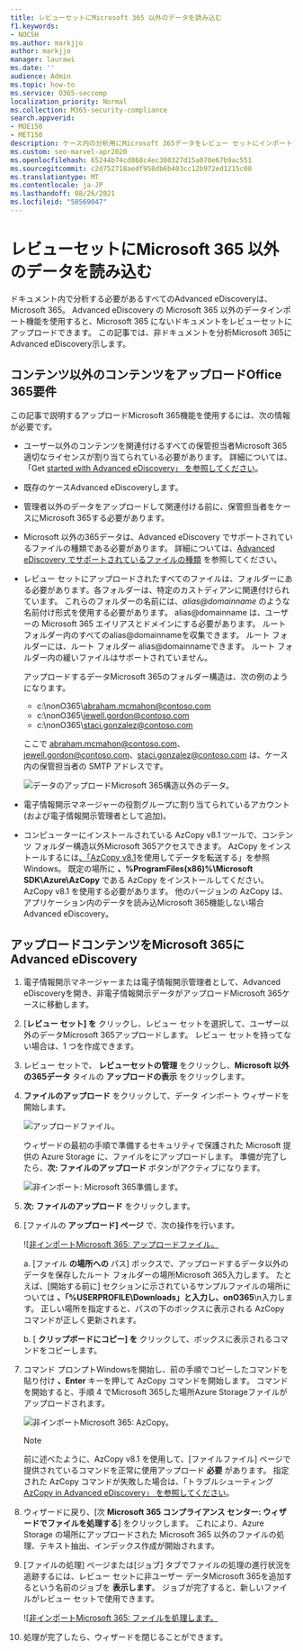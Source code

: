 ```yaml
---
title: レビューセットにMicrosoft 365 以外のデータを読み込む
f1.keywords:
- NOCSH
ms.author: markjjo
author: markjjo
manager: laurawi
ms.date: ''
audience: Admin
ms.topic: how-to
ms.service: O365-seccomp
localization_priority: Normal
ms.collection: M365-security-compliance
search.appverid:
- MOE150
- MET150
description: ケース内の分析用にMicrosoft 365データをレビュー セットにインポートする方法についてAdvanced eDiscoveryします。
ms.custom: seo-marvel-apr2020
ms.openlocfilehash: 65244b74cd868c4ec308327d15a070e67b9ac551
ms.sourcegitcommit: c2d752718aedf958db6b403cc12b972ed1215c00
ms.translationtype: MT
ms.contentlocale: ja-JP
ms.lasthandoff: 08/26/2021
ms.locfileid: "58569047"
---
```

# <a name="load-non-microsoft-365-data-into-a-review-set"></a>レビューセットにMicrosoft 365 以外のデータを読み込む

ドキュメント内で分析する必要があるすべてのAdvanced eDiscoveryは、Microsoft 365。 Advanced eDiscovery の Microsoft 365 以外のデータインポート機能を使用すると、Microsoft 365 にないドキュメントをレビューセットにアップロードできます。 この記事では、非ドキュメントを分析Microsoft 365にAdvanced eDiscovery示します。

## <a name="requirements-to-upload-non-office-365-content"></a>コンテンツ以外のコンテンツをアップロードOffice 365要件

この記事で説明するアップロードMicrosoft 365機能を使用するには、次の情報が必要です。

- ユーザー以外のコンテンツを関連付けるすべての保管担当者Microsoft 365適切なライセンスが割り当てられている必要があります。 詳細については、「Get [started with Advanced eDiscovery」 を参照してください](get-started-with-advanced-ediscovery.md#step-1-verify-and-assign-appropriate-licenses)。

- 既存のケースAdvanced eDiscoveryします。

- 管理者以外のデータをアップロードして関連付ける前に、保管担当者をケースにMicrosoft 365する必要があります。

- Microsoft 以外の365データは、Advanced eDiscovery でサポートされているファイルの種類である必要があります。 詳細については、[Advanced eDiscovery でサポートされているファイルの種類](supported-filetypes-ediscovery20.md) を参照してください。

- レビュー セットにアップロードされたすべてのファイルは、フォルダーにある必要があります。各フォルダーは、特定のカストディアンに関連付けられています。 これらのフォルダーの名前には、*alias@domainname* のような名前付け形式を使用する必要があります。 alias@domainname は、ユーザーの Microsoft 365 エイリアスとドメインにする必要があります。 ルート フォルダー内のすべてのalias@domainnameを収集できます。 ルート フォルダーには、ルート フォルダー alias@domainnameできます。 ルート フォルダー内の緩いファイルはサポートされていません。

   アップロードするデータMicrosoft 365のフォルダー構造は、次の例のようになります。

   - c:\nonO365\abraham.mcmahon@contoso.com
   - c:\nonO365\jewell.gordon@contoso.com
   - c:\nonO365\staci.gonzalez@contoso.com

   ここで abraham.mcmahon@contoso.com、jewell.gordon@contoso.com、staci.gonzalez@contoso.com は、ケース内の保管担当者の SMTP アドレスです。

   ![データのアップロードMicrosoft 365構造以外のデータ。](../media/3f2dde84-294e-48ea-b44b-7437bd25284c.png)

- 電子情報開示マネージャーの役割グループに割り当てられているアカウント (および電子情報開示管理者として追加)。

- コンピューターにインストールされている AzCopy v8.1 ツールで、コンテンツ フォルダー構造以外Microsoft 365アクセスできます。 AzCopy をインストールするには[、「AzCopy v8.1](/previous-versions/azure/storage/storage-use-azcopy)を使用してデータを転送する」を参照Windows。 既定の場所に **、%ProgramFiles(x86)%\Microsoft SDK\Azure\AzCopy** である AzCopy をインストールしてください。 AzCopy v8.1 を使用する必要があります。 他のバージョンの AzCopy は、アプリケーション内のデータを読み込Microsoft 365機能しない場合Advanced eDiscovery。


## <a name="upload-non-microsoft-365-content-into-advanced-ediscovery"></a>アップロードコンテンツをMicrosoft 365にAdvanced eDiscovery

1. 電子情報開示マネージャーまたは電子情報開示管理者として、Advanced eDiscoveryを開き、非電子情報開示データがアップロードMicrosoft 365ケースに移動します。  

2. [**レビュー セット] を** クリックし、レビュー セットを選択して、ユーザー以外のデータMicrosoft 365アップロードします。  レビュー セットを持ってない場合は、1 つを作成できます。 
 
3. レビュー セットで、 **レビューセットの管理** をクリックし、**Microsoft 以外の365データ** タイルの **アップロードの表示** をクリックします。

4. **ファイルのアップロード** をクリックして、データ インポート ウィザードを開始します。

   ![アップロードファイル。](../media/574f4059-4146-4058-9df3-ec97cf28d7c7.png)

   ウィザードの最初の手順で準備するセキュリティで保護された Microsoft 提供の Azure Storage に、ファイルをにアップロードします。  準備が完了したら、**次: ファイルのアップロード** ボタンがアクティブになります。

   ![非インポート: Microsoft 365準備します。](../media/0670a347-a578-454a-9b3d-e70ef47aec57.png)
 
5. **次: ファイルのアップロード** をクリックします。

6. [ファイルの **アップロード] ページ** で、次の操作を行います。

   ![[非インポートMicrosoft 365: アップロードファイル。](../media/3ea53b5d-7f9b-4dfc-ba63-90a38c14d41a.png)

   a. [ファイル **の場所への** パス] ボックスで、アップロードするデータ以外のデータを保存したルート フォルダーの場所Microsoft 365入力します。 たとえば、[開始する前に] セクションに示されているサンプルファイルの場所については **、「%USERPROFILE\Downloads」と入力し、onO365**\n入力します。 正しい場所を指定すると、パスの下のボックスに表示される AzCopy コマンドが正しく更新されます。

   b. [ **クリップボードにコピー] を** クリックして、ボックスに表示されるコマンドをコピーします。

7. コマンド プロンプトWindowsを開始し、前の手順でコピーしたコマンドを貼り付け **、Enter** キーを押して AzCopy コマンドを開始します。  コマンドを開始すると、手順 4 でMicrosoft 365した場所Azure Storageファイルがアップロードされます。

   ![非インポートMicrosoft 365: AzCopy。](../media/504e2dbe-f36f-4f36-9b08-04aea85d8250.png)

   > [!NOTE]
   > 前に述べたように、AzCopy v8.1 を使用して、[ファイルファイル] ページで提供されているコマンドを正常に使用アップロード **必要** があります。 指定された AzCopy コマンドが失敗した場合は、「トラブルシューティング[AzCopy in Advanced eDiscovery」 を参照してください](troubleshooting-azcopy.md)。

8. ウィザードに戻り、[次 **Microsoft 365 コンプライアンス センター: ウィザードでファイルを処理する**] をクリックします。  これにより、Azure Storage の場所にアップロードされた Microsoft 365 以外のファイルの処理、テキスト抽出、インデックス作成が開始されます。  

9. [ファイルの処理] ページまたは[ジョブ] タブでファイルの処理の進行状況を追跡するには、レビュー セットに非ユーザー データMicrosoft 365を追加するという名前のジョブを **表示します**。  ジョブが完了すると、新しいファイルがレビュー セットで使用できます。

   ![[非インポートMicrosoft 365: ファイルを処理します。](../media/218b1545-416a-4a9f-9b25-3b70e8508f67.png)

10. 処理が完了したら、ウィザードを閉じることができます。